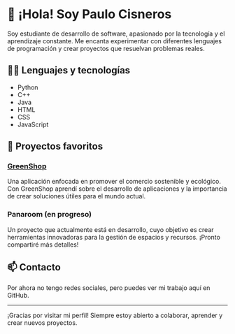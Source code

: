 # 👋 ¡Hola! Soy Paulo Cisneros

Soy estudiante de desarrollo de software, apasionado por la tecnología y el aprendizaje constante. Me encanta experimentar con diferentes lenguajes de programación y crear proyectos que resuelvan problemas reales.

## 🧑‍💻 Lenguajes y tecnologías

- Python
- C++
- Java
- HTML
- CSS
- JavaScript

## 🚀 Proyectos favoritos

### [GreenShop](https://github.com/PeerJack22/greenShop)
Una aplicación enfocada en promover el comercio sostenible y ecológico. Con GreenShop aprendí sobre el desarrollo de aplicaciones y la importancia de crear soluciones útiles para el mundo actual.

### Panaroom (en progreso)
Un proyecto que actualmente está en desarrollo, cuyo objetivo es crear herramientas innovadoras para la gestión de espacios y recursos. ¡Pronto compartiré más detalles!

## 📫 Contacto
Por ahora no tengo redes sociales, pero puedes ver mi trabajo aquí en GitHub.

---

¡Gracias por visitar mi perfil! Siempre estoy abierto a colaborar, aprender y crear nuevos proyectos.  
